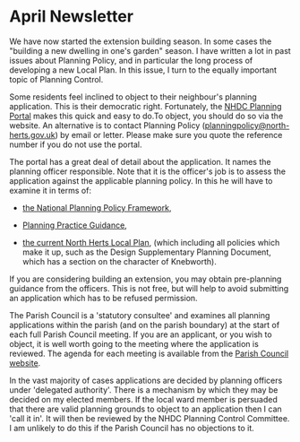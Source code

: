 # April Newsletter

We have now started the extension building season. In some cases the "building a new dwelling in one's garden" season. I have written a lot in past issues about Planning Policy, and in particular the long process of developing a new Local Plan. In this issue, I turn to the equally important topic of Planning Control.

Some residents feel inclined to object to their neighbour's planning application. This is their democratic right. Fortunately, the [NHDC Planning Portal][planning-portal] makes this quick and easy to do.To object, you should do so via the website.  An alternative is to contact Planning Policy ([planningpolicy@north-herts.gov.uk](mailto:planningpolicy@north-herts.gov.uk)) by email or letter. Please make sure you quote the reference number if you do not use the portal.

The portal has a great deal of detail about the application. It  names the planning officer responsible.  Note that it is the officer's job is to assess the application against the applicable planning policy. In this he will have to examine it in terms of:

* [the National Planning Policy Framework][nppf],

* [Planning Practice Guidance][nppg],

* [the current North Herts Local Plan][current-plan], (which including all policies which make it up, such as the Design Supplementary Planning Document, which has a section on the character of Knebworth).

If you are considering building an extension, you may obtain pre-planning guidance from the officers. This is not free, but will help to avoid submitting an application which has to be refused permission.

The Parish Council is a 'statutory consultee' and examines all planning applications within the parish (and on the parish boundary) at the start of each full Parish Council meeting. If you are an applicant, or you wish to object, it is well worth going to the meeting where the application is reviewed. The agenda for each meeting is available from the [Parish Council website][pc-website].

In the vast majority of cases applications are decided by planning officers under 'delegated authority'. There is a mechanism by which they may be decided on my elected members. If the local ward member is persuaded that there are valid planning grounds to object to an application then I can 'call it in'.   It will then be reviewed by the NHDC Planning Control Committee.  I am unlikely to do this if the Parish Council has no objections to it.

[planning-portal]: http://pa.north-herts.gov.uk/online-applications/search.do?action=simple&searchType=Application

[planning-policies]: http://www.north-herts.gov.uk/planning/planning-policy/local-plan-current-policy/district-local-plan-no2-alterations/saved-local

[SPD]: http://www.north-herts.gov.uk/planning/planning-policy/local-plan-current-policy/supplementary-planning-documents/design

[parking]: http://www.north-herts.gov.uk/planning/planning-policy/local-plan-current-policy/supplementary-planning-documents/vehicle-parking

[excluded-villages]: http://www.north-herts.gov.uk/planning/planning-policy/local-plan-current-policy/district-local-plan-no2-alterations/saved-local#policy5

[National Policy]: http://planningguidance.communities.gov.uk/blog/guidance/

[current-plan]: http://www.north-herts.gov.uk/home/planning/planning-policy/local-plan-current-policy

[nppf]: http://planningguidance.communities.gov.uk/blog/policy/
[nppg]: http://planningguidance.communities.gov.uk/blog/guidance/

[pc-website]: http://www.knebworthparishcouncil.gov.uk/
